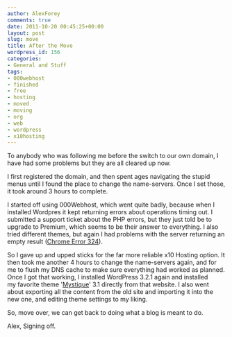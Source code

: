 ```yaml
---
author: AlexForey
comments: true
date: 2011-10-20 00:45:25+00:00
layout: post
slug: move
title: After the Move
wordpress_id: 156
categories:
- General and Stuff
tags:
- 000webhost
- finished
- free
- hosting
- moved
- moving
- org
- web
- wordpress
- x10hosting
---
```


To anybody who was following me before the switch to our own domain, I have had some problems but they are all cleared up now.

I first registered the domain, and then spent ages navigating the stupid menus until I found the place to change the name-servers. Once I set those, it took around 3 hours to complete.

I started off using 000Webhost, which went quite badly, because when I installed Wordpres it kept returning errors about operations timing out. I submitted a support ticket about the PHP errors, but they just told be to upgrade to Premium, which seems to be their answer to everything. I also tried different themes, but again I had problems with the server returning an empty result ([Chrome Error 324](http://www.google.co.uk/support/forum/p/Chrome/thread?tid=7d50c093bd4f8f6c&hl=en&fid=7d50c093bd4f8f6c0004ac782d9b44b2&hltp=2)).

So I gave up and upped sticks for the far more reliable x10 Hosting option. It then took me another 4 hours to change the name-servers again, and for me to flush my DNS cache to make sure everything had worked as planned. Once I got that working, I installed WordPress 3.2.1 again and installed my favorite theme '[Mystique](http://digitalnature.eu/themes/mystique/)' 3.1 directly from that website. I also went about exporting all the content from the old site and importing it into the new one, and editing theme settings to my liking.

So, move over, we can get back to doing what a blog is meant to do.

Alex, Signing off.
